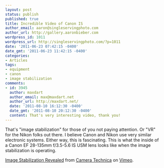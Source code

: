 ```yaml
---
layout: post
status: publish
published: true
title: Incredible Video of Canon IS
author_email: aaron@singleservingphoto.com
author_url: http://gallery.aaronbieber.com
wordpress_id: 1011
wordpress_url: http://singleservingphoto.com/?p=1011
date: '2011-06-23 07:42:15 -0400'
date_gmt: '2011-06-23 11:42:15 -0400'
categories:
- Articles
tags:
- equipment
- canon
- image stabilization
comments:
- id: 3945
  author: maxdart
  author_email: max@maxdart.net
  author_url: http://maxdart.net/
  date: '2011-08-10 16:12:30 -0400'
  date_gmt: '2011-08-10 20:12:30 -0400'
  content: That's very interesting video, thank you!
---
```

That's "image stabilization" for those of you not paying attention. Or
"VR" for the Nikon folks out there. I believe Canon and Nikon use very
similar electronic systems. Either way, this is fascinating. This is
what the inside of a Canon EF 28-135mm f/3.5-5.6 IS USM lens looks like
when the image stabilization is operating.

[Image Stabilization Revealed](http://vimeo.com/25219345) from [Camera
Technica](http://vimeo.com/camtech) on [Vimeo](http://vimeo.com).
